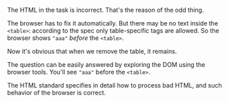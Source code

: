 The HTML in the task is incorrect. That's the reason of the odd thing.

The browser has to fix it automatically. But there may be no text inside the `<table>`: according to the spec only table-specific tags are allowed. So the browser shows `"aaa"` *before* the `<table>`.

Now it's obvious that when we remove the table, it remains.

The question can be easily answered by exploring the DOM using the browser tools. You'll see `"aaa"` before the `<table>`.

The HTML standard specifies in detail how to process bad HTML, and such behavior of the browser is correct.
